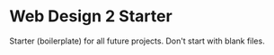 # Web Design 2 Starter
Starter (boilerplate) for all future projects. Don't start with blank files. 
